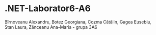 # .NET-Laborator6-A6

Bîrnoveanu Alexandru, Botez Georgiana, Cozma Cătălin, Gagea Eusebiu, Stan Laura, Zănceanu Ana-Maria - grupa 3A6
